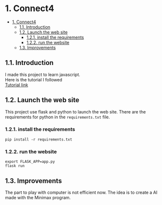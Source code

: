 # 1. Connect4

- [1. Connect4](#1-connect4)
  - [1.1. Introduction](#11-introduction)
  - [1.2. Launch the web site](#12-launch-the-web-site)
    - [1.2.1. install the requirements](#121-install-the-requirements)
    - [1.2.2. run the website](#122-run-the-website)
  - [1.3. Improvements](#13-improvements)

## 1.1. Introduction

I made this project to learn javascript.  
Here is the tutorial I followed  
[Tutorial link](https://www.youtube.com/watch?v=Hi5hEH1KNEc)


## 1.2. Launch the web site
This project use flask and python to launch the web site. 
There are the requirements for python in the `requirements.txt` file.  

### 1.2.1. install the requirements
```
pip install -r requirements.txt
```

### 1.2.2. run the website
```
export FLASK_APP=app.py
flask run
```

## 1.3. Improvements
The part to play with computer is not efficient now. The idea is to create a AI made with the Minimax program.  

